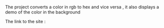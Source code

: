 The project converts a color in rgb to hex and vice versa , it also displays a demo of the color in the background

The link to the site : 
